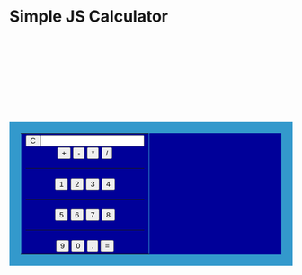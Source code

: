 # Simple JS Calculator
<html>
<head>
 <title>Html calculator</title>
</head>

<body background="images.jpg">
 
 <form name="calculator" >
 <br><br><br><br><br><br><br><br>
 <div id="name" name="idname">
<center>
<table border="20" bordercolor="#3399CC" bgcolor="#000099">
<tr>
<td>
<input type="reset" value="C"><input type="textfield" readonly id="" name="ans" value="" style="color:#330000">
<br>
<center>
 <input type="button" value="+" onClick="document.calculator.ans.value +='+'">
 <input type="button" value="-" onClick="document.calculator.ans.value +='-'">
 <input type="button" value="*" onClick="document.calculator.ans.value +='*'">
 <input type="button" value="/" onClick="document.calculator.ans.value +='/'">
 <br><hr />
 <input type="button" value="1" onClick="document.calculator.ans.value +='1'">
 <input type="button" value="2" onClick="document.calculator.ans.value +='2'">
 <input type="button" value="3" onClick="document.calculator.ans.value +='3'">
 <input type="button" value="4" onClick="document.calculator.ans.value +='4'">
 <br><hr />
 <input type="button" value="5" onClick="document.calculator.ans.value +='5'">
 <input type="button" value="6" onClick="document.calculator.ans.value +='6'">
 <input type="button" value="7" onClick="document.calculator.ans.value +='7'">
 <input type="button" value="8" onClick="document.calculator.ans.value +='8'">
 <br><hr />
 <input type="button" value="9" onClick="document.calculator.ans.value +='9'">
 <input type="button" value="0" onClick="document.calculator.ans.value +='0'">
 <input type="button" value="." onClick="document.calculator.ans.value +='.'">	
 <input type="button" value="=" onClick="document.calculator.ans.value = eval(document.calculator.ans.value)">
</center>
</table>



